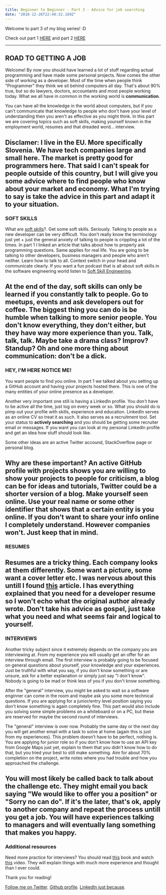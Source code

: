 ```yaml
---
title: Beginner to Beginner - Part 3 - Advice for job searching
date: "2018-12-26T22:40:32.169Z"
---
```


Welcome to part 3 of my blog series! :D

Check out part 1 [HERE](http://zane-blog.surge.sh/front-end-guide/) and part 2 [HERE](http://zane-blog.surge.sh/front-end-guide-part2/)

---
## ROAD TO GETTING A JOB ##

Welcome! By now you should have learned a lot of stuff regarding actual programming and have made some personal projects.
Now comes the other side of working as a developer. Most of the time when people think "Programmer" they think we sit
behind computers all day. That's about 90% true, but so do lawyers, doctors, accountants and most people working today.
What we all have in common in the working world is **communication**.

You can have all the knowledge in the world about computers, but if you can't communicate that knowledge to people who
don't have your level of understanding then you aren't as effective as you might think. In this part we are covering topics
such as soft skills, making yourself known in the employment world, resumes and that dreaded word... interview.

**Disclamer**: I live in the EU. More specifically Slovenia. We have tech companies large and small here. The market is pretty good
for programmers here. That said I can't speak for people outside of this country, but I will give you some advice where to find
people who know about your market and economy. What I'm trying to say is take the advice in this part and adapt it to your situation.
---
### SOFT SKILLS ###
What are [soft skills](https://en.wikipedia.org/wiki/Soft_skills)?.
Get some soft skills. Seriously. Talking to people as a new developer can be very difficult. You don't really know the terminology
just yet + just the general anxiety of talking to people is crippling a lot of the times. In part 1 I linked an article that
talks about how to properly ask programming questions. Same applies for real life. You are going to be talking to other developers,
business managers and people who aren't neither. Learn how to talk to all. Context switch in your head and communicate clearly.
If you want a fun podcast that is all about soft skills in the software engineering world listen to [Soft Skill Engineering](https://softskills.audio/).

At the end of the day, soft skills can only be learned if you constantly talk to people. Go to meetups, events and ask developers out for coffee.
The biggest thing you can do is be humble when talking to more senior people. You don't know everything, they don't either, but they have
way more experience than you. Talk, talk, talk. Maybe take a drama class? Improv? Standup? Oh and one more thing about communication: don't be a dick.
---
### HEY, I'M HERE NOTICE ME! ###
You want people to find you online. In part 1 we talked about you setting up a GitHub account and having your projects hosted there. This is one of
the many entities of your online presence as a developer.

Another very important one still is having a LinkedIn profile. You don't have to be active all the time, just log on every week or so.
What you should do is pimp out your profile with skills, experience and education. LinkedIn serves as an online CV so treat it as such. It also serves
as a recruitment tool. Set your status to __actively searching__ and you should be getting some recruiter email or messages. If you want you can look
at my personal LinkedIn profile and get an idea how stuff should look like.

Some other ideas are an active Twitter accound, StackOverflow page or personal blog.

Why are these important? An active GitHub profile with projects shows you are willing to show your projects to people for criticism, a blog can be
for ideas and tutorials, Twitter could be a shorter version of a blog. Make yourself seen online. Use your real name or some other identifier that
shows that a certain entity is you online. If you don't want to share your info online I completely understand. However companies won't. Just keep that in mind.
---
### RESUMES ###
Resumes are a tricky thing. Each company looks at them differently. Some want a picture, some want a cover letter etc. I was nervous about this untill I found
[this](http://steve-yegge.blogspot.com/2007_09_01_archive.html) article. I has everything explained that you need for a developer resume so I won't echo what the original author already wrote. Don't take his advice as gospel, just take what you need and what seems fair and logical to yourself.
---
### INTERVIEWS ###
Another tricky subject since it extremely depends on the company you are interviewing at. From my experience you will usually get an offer for an interview
through email. The first interview is probably going to be focused on general questions about yourself, your knowledge and your experiences. Just be truthful
with what you say, if you don't know something or are unsure, ask for a better explanation or simply just say "I don't know". Nobody is going to be mad or
think less of you if you don't know something.

After the "general" interview, you might be asked to wait so a software enginner can come in the room and maybe ask you some more technical questions. If you
are applying for a junior/entry level position saying you don't know something is again completely fine. This part would also include you solving some simple
problems on a whiteboard or on a PC, but these are reserved for maybe the second round of interviews.

The "general" interview is over now. Probably the same day or the next day you will get another email with a task to solve at home (again this is just from
my experiences). This problem doesn't have to be perfect, nothing is. You are applying for junior role so if you don't know how to use an API key from Google
Maps just yet, explain to them that you didn't know how to do that, but you tried your best to still make something. Aim for about 70% completion on the project,
write notes where you had trouble and how you approached the challenge.

You will most likely be called back to talk about the challenge etc. They might email you back saying "We would like to offer you a position" or "Sorry no can do".
If it's the later, that's ok, apply to another company and repeat the process untill you get a job. You will have experiences talking to managers and will eventually
lang something that makes you happy.
---
### Additional resources ###
Need more practice for interviews? You should read [this](http://www.crackingthecodinginterview.com/) book and watch [this](https://youtu.be/Lf3fNS-hnKs) video. They will explain things with much more experience and thought than I ever could.

Thank you for reading!


[Follow me on Twitter](https://twitter.com/zasuh_).
[Github profile](https://github.com/zasuh).
[LinkedIn just because](https://www.linkedin.com/in/zasuhadolnik/).

